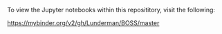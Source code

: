 To view the Jupyter notebooks within this reposititory, visit the following:

https://mybinder.org/v2/gh/Lunderman/BOSS/master
